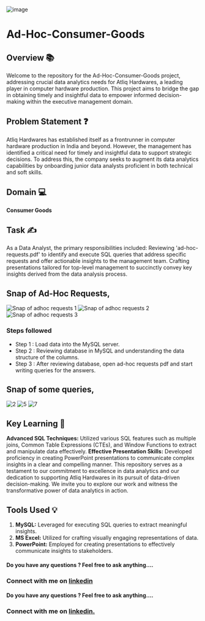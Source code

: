 ![image](https://github.com/Ankit-KY/Consumer_Goods_Analytics/assets/148628279/927c5919-334f-4ce6-8709-e348a40d8760)

# Ad-Hoc-Consumer-Goods
## Overview 📚
Welcome to the repository for the Ad-Hoc-Consumer-Goods project, addressing crucial data analytics needs for Atliq Hardwares, a leading player in computer hardware production. This project aims to bridge the gap in obtaining timely and insightful data to empower informed decision-making within the executive management domain.

## Problem Statement ❓
Atliq Hardwares has established itself as a frontrunner in computer hardware production in India and beyond. However, the management has identified a critical need for timely and insightful data to support strategic decisions. To address this, the company seeks to augment its data analytics capabilities by onboarding junior data analysts proficient in both technical and soft skills.

## Domain 💻
**Consumer Goods**

## Task ✍
As a Data Analyst, the primary responsibilities included:
Reviewing 'ad-hoc-requests.pdf' to identify and execute SQL queries that address specific requests and offer actionable insights to the management team.
Crafting presentations tailored for top-level management to succinctly convey key insights derived from the data analysis process.

## Snap of Ad-Hoc Requests,

![Snap of adhoc requests 1](https://github.com/Ankit-KY/Consumer_Goods_Analytics/assets/148628279/380647f8-15ee-4625-989d-b3569b8c821b)
![Snap of adhoc requests 2](https://github.com/Ankit-KY/Consumer_Goods_Analytics/assets/148628279/14443e5e-bde7-412f-9d1e-a050b8470440)
![Snap of adhoc requests 3](https://github.com/Ankit-KY/Consumer_Goods_Analytics/assets/148628279/adff26e2-ca5e-407e-92e3-5a084acdca0a)

### Steps followed 

- Step 1 : Load data into the MySQL server.
- Step 2 : Reviewing database in MySQL and understanding the data structure of the columns.
- Step 3 : After reviewing database, open ad-hoc requests pdf and start writing queries for the answers.

## Snap of some queries,

![2](https://github.com/Ankit-KY/Consumer_Goods_Analytics/assets/148628279/99d7f6bf-980d-4d0f-9c64-2b4cb2f8f690)
![5](https://github.com/Ankit-KY/Consumer_Goods_Analytics/assets/148628279/b95e8cfa-23e5-473b-8391-3a5ba08244c8)
![7](https://github.com/Ankit-KY/Consumer_Goods_Analytics/assets/148628279/eb236baf-6448-4192-9057-372eaf38c577)

## Key Learning 📗
**Advanced SQL Techniques:** Utilized various SQL features such as multiple joins, Common Table Expressions (CTEs), and Window Functions to extract and manipulate data effectively.
**Effective Presentation Skills:** Developed proficiency in creating PowerPoint presentations to communicate complex insights in a clear and compelling manner.
This repository serves as a testament to our commitment to excellence in data analytics and our dedication to supporting Atliq Hardwares in its pursuit of data-driven decision-making. We invite you to explore our work and witness the transformative power of data analytics in action.


## Tools Used 💡
1. **MySQL:** Leveraged for executing SQL queries to extract meaningful insights.
2. **MS Excel:** Utilized for crafting visually engaging representations of data.
3. **PowerPoint:** Employed for creating presentations to effectively communicate insights to stakeholders.

#### Do you have  any questions ? Feel free to ask anything….
### Connect with me on [linkedin](https://www.linkedin.com/in/ankit-kumar-yadav3027)


#### Do you have  any questions ? Feel free to ask anything….
### Connect with me on [linkedin.](https://www.linkedin.com/in/ankit-kumar-yadav3027)
